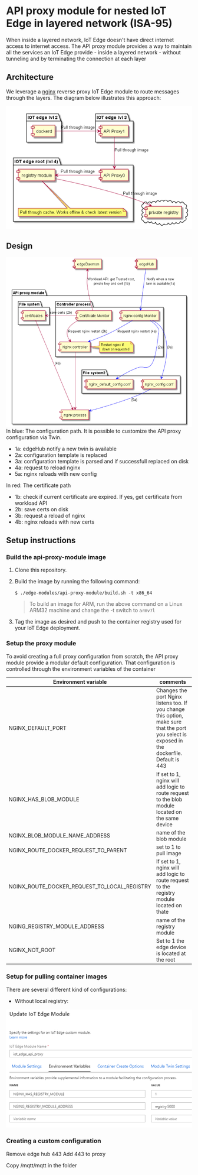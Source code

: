 # API proxy module for nested IoT Edge in layered network (ISA-95)
When inside a layered network, IoT Edge doesn't have direct internet access to internet access. 
The API proxy module provides a way to maintain all the services an IoT Edge provide - inside a layered network - without tunneling and by terminating the connection at each layer

## Architecture
We leverage a [nginx](http://nginx.org/) reverse proxy IoT Edge module to route messages through the layers. The diagram below illustrates this approach: 

![](images/concept.png)

## Design
![](images/api_proxy_module_design.png)
In blue: The configuration path. It is possible to customize the API proxy configuration via Twin.
- 1a: edgeHub notify a new twin is available
- 2a: configuration template is replaced
- 3a: configuration template is parsed and if successfull replaced on disk
- 4a: request to reload nginx
- 5a: nginx reloads with new config

In red: The certificate path
- 1b: check if current certificate are expired. If yes, get certificate from workload API
- 2b: save certs on disk
- 3b: request a reload of nginx
- 4b: nginx reloads with new certs


## Setup instructions 
### Build the api-proxy-module image
1. Clone this repository.

2. Build the image by running the following command:

    ```
    $ ./edge-modules/api-proxy-module/build.sh -t x86_64
    ```

    > To build an image for ARM, run the above command on a Linux ARM32 machine and change the -t switch to `armv7l`

3. Tag the image as desired and push to the container registry used for your IoT Edge deployment.

### Setup the proxy module
To avoid creating a full proxy configuration from scratch, the API proxy module provide a modular default configuration.
That configuration is controlled through the environment variables of the container

| Environment variable  | comments |
| ------------- |  ------------- |
| NGINX_DEFAULT_PORT  | Changes the port Nginx listens too. If you change this option, make sure that the port you select is exposed in the dockerfile. Default is 443  |
| NGINX_HAS_BLOB_MODULE | If set to 1, nginx will add logic to route request to the blob module located on the same device  |
| NGINX_BLOB_MODULE_NAME_ADDRESS | name of the blob module  |
| NGINX_ROUTE_DOCKER_REQUEST_TO_PARENT | set to 1 to pull image  |
| NGINX_ROUTE_DOCKER_REQUEST_TO_LOCAL_REGISTRY | If set to 1, nginx will add logic to route request to the registry module located on thate  |
| NGING_REGISTRY_MODULE_ADDRESS | name of the registry module  |
| NGINX_NOT_ROOT | Set to 1 the edge device is located at the root  |

### Setup for pulling container images
There are several different kind of configurations:
- Without local registry: 



![](images/set_env_var.png)

### Creating a custom configuration


Remove edge hub 443
Add 443 to proxy


Copy /mqtt/mqtt in the folder